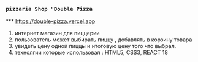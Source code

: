 
### `pizzaria Shop "Double Pizza `
*** https://double-pizza.vercel.app
1) интернет магазин для пиццерии  
2) пользователь может выбирать пиццу , добавлять в корзину товара
3) увидеть цену  одной пиццы и итоговую цену  того что выбрал.
4) технолгии которые использовал : HTML5, CSS3, REACT 18





